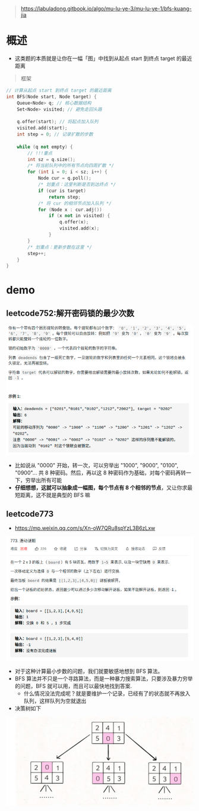 > https://labuladong.gitbook.io/algo/mu-lu-ye-3/mu-lu-ye-1/bfs-kuang-jia

# 概述
- 这类题的本质就是让你在一幅「图」中找到从起点 start 到终点 target 的最近距离

> 框架
```cpp
// 计算从起点 start 到终点 target 的最近距离
int BFS(Node start, Node target) {
    Queue<Node> q; // 核心数据结构
    Set<Node> visited; // 避免走回头路

    q.offer(start); // 将起点加入队列
    visited.add(start);
    int step = 0; // 记录扩散的步数

    while (q not empty) {
        // !!!重点
        int sz = q.size();
        /* 将当前队列中的所有节点向四周扩散 */
        for (int i = 0; i < sz; i++) {
            Node cur = q.poll();
            /* 划重点：这里判断是否到达终点 */
            if (cur is target)
                return step;
            /* 将 cur 的相邻节点加入队列 */
            for (Node x : cur.adj())
                if (x not in visited) {
                    q.offer(x);
                    visited.add(x);
                }
        }
        /* 划重点：更新步数在这里 */
        step++;
    }
}
```

# demo

## leetcode752:解开密码锁的最少次数
<div align="center" style="zoom:80%"><img src="./pic/752-1.png"></div>


- 比如说从 "0000" 开始，转一次，可以穷举出 "1000", "9000", "0100", "0900"... 共 8 种密码。然后，再以这 8 种密码作为基础，对每个密码再转一下，穷举出所有可能
- **仔细想想，这就可以抽象成一幅图，每个节点有 8 个相邻的节点**，又让你求最短距离，这不就是典型的 BFS 嘛

## leetcode773
- https://mp.weixin.qq.com/s/Xn-oW7QRu8spYzL3B6zLxw

<div align="center" style="zoom:80%"><img src="./pic/773-1.png"></div>

- 对于这种计算最小步数的问题，我们就要敏感地想到 BFS 算法。
- BFS 算法并不只是一个寻路算法，而是一种暴力搜索算法，只要涉及暴力穷举的问题，BFS 就可以用，而且可以最快地找到答案.
  - 什么情况没法完成呢？就是要维护一个记录，已经有了的状态就不再放入队列，这样队列为空就退出
- 决策树如下
<div align="center" style="zoom:80%"><img src="./pic/773-2.png"></div>